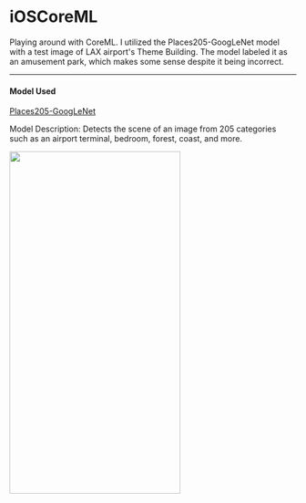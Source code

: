 # iOSCoreML

Playing around with CoreML. I utilized the Places205-GoogLeNet model with a test image of LAX airport's Theme Building. The model labeled it as an amusement park, which makes some sense despite it being incorrect.

***
#### Model Used
[Places205-GoogLeNet](https://developer.apple.com/machine-learning/)

Model Description: Detects the scene of an image from 205 categories such as an airport terminal, bedroom, forest, coast, and more.

<img src="https://i.imgur.com/sru5zw3.png" width="300" height="600" />
